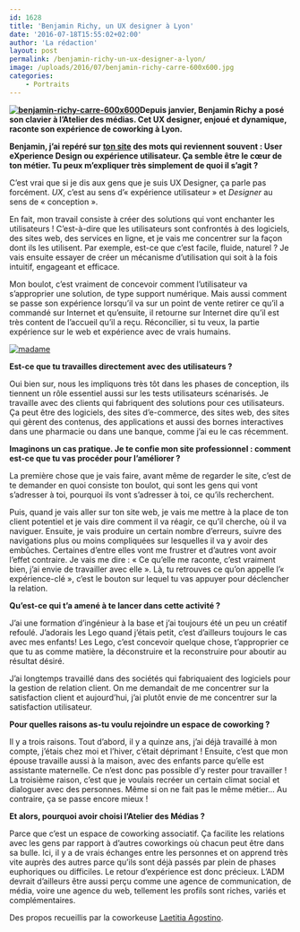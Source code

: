 ```yaml
---
id: 1628
title: 'Benjamin Richy, un UX designer à Lyon'
date: '2016-07-18T15:55:02+02:00'
author: 'La rédaction'
layout: post
permalink: /benjamin-richy-un-ux-designer-a-lyon/
image: /uploads/2016/07/benjamin-richy-carre-600x600.jpg
categories:
    - Portraits
---
```


**[![benjamin-richy-carre-600x600](/uploads/2016/07/benjamin-richy-carre-600x600-282x300.jpg)](/uploads/2016/07/benjamin-richy-carre-600x600.jpg)Depuis janvier, Benjamin Richy a posé son clavier à l’Atelier des médias. Cet UX designer, enjoué et dynamique, raconte son expérience de coworking à Lyon.**

**Benjamin, j’ai repéré sur [ton site](http://usermood.net/ben/) des mots qui reviennent souvent : User eXperience Design ou expérience utilisateur. Ça semble être le cœur de ton métier. Tu peux m’expliquer très simplement de quoi il s’agit ?**

C’est vrai que si je dis aux gens que je suis UX Designer, ça parle pas forcément. *UX*, c’est au sens d’« expérience utilisateur » et *Designer* au sens de « conception ».

En fait, mon travail consiste à créer des solutions qui vont enchanter les utilisateurs ! C’est-à-dire que les utilisateurs sont confrontés à des logiciels, des sites web, des services en ligne, et je vais me concentrer sur la façon dont ils les utilisent. Par exemple, est-ce que c’est facile, fluide, naturel ? Je vais ensuite essayer de créer un mécanisme d’utilisation qui soit à la fois intuitif, engageant et efficace.

Mon boulot, c’est vraiment de concevoir comment l’utilisateur va s’approprier une solution, de type support numérique. Mais aussi comment se passe son expérience lorsqu’il va sur un point de vente retirer ce qu’il a commandé sur Internet et qu’ensuite, il retourne sur Internet dire qu’il est très content de l’accueil qu’il a reçu. Réconcilier, si tu veux, la partie expérience sur le web et expérience avec de vrais humains.

[![madame](/uploads/2016/07/madame-1024x765.jpg)](/uploads/2016/07/madame.jpg)

**Est-ce que tu travailles directement avec des utilisateurs ?**

Oui bien sur, nous les impliquons très tôt dans les phases de conception, ils tiennent un rôle essentiel aussi sur les tests utilisateurs scénarisés. Je travaille avec des clients qui fabriquent des solutions pour ces utilisateurs. Ça peut être des logiciels, des sites d’e-commerce, des sites web, des sites qui gèrent des contenus, des applications et aussi des bornes interactives dans une pharmacie ou dans une banque, comme j’ai eu le cas récemment.

**Imaginons un cas pratique. Je te confie mon site professionnel : comment est-ce que tu vas procéder pour l’améliorer ?**

La première chose que je vais faire, avant même de regarder le site, c’est de te demander en quoi consiste ton boulot, qui sont les gens qui vont s’adresser à toi, pourquoi ils vont s’adresser à toi, ce qu’ils recherchent.

Puis, quand je vais aller sur ton site web, je vais me mettre à la place de ton client potentiel et je vais dire comment il va réagir, ce qu’il cherche, où il va naviguer. Ensuite, je vais produire un certain nombre d’erreurs, suivre des navigations plus ou moins compliquées sur lesquelles il va y avoir des embûches. Certaines d’entre elles vont me frustrer et d’autres vont avoir l’effet contraire. Je vais me dire : « Ce qu’elle me raconte, c’est vraiment bien, j’ai envie de travailler avec elle ». Là, tu retrouves ce qu’on appelle l’« expérience-clé », c’est le bouton sur lequel tu vas appuyer pour déclencher la relation.

**Qu’est-ce qui t’a amené à te lancer dans cette activité ?**

J’ai une formation d’ingénieur à la base et j’ai toujours été un peu un créatif refoulé. J’adorais les Lego quand j’étais petit, c’est d’ailleurs toujours le cas avec mes enfants! Les Lego, c’est concevoir quelque chose, t’approprier ce que tu as comme matière, la déconstruire et la reconstruire pour aboutir au résultat désiré.

J’ai longtemps travaillé dans des sociétés qui fabriquaient des logiciels pour la gestion de relation client. On me demandait de me concentrer sur la satisfaction client et aujourd’hui, j’ai plutôt envie de me concentrer sur la satisfaction utilisateur.

**Pour quelles raisons as-tu voulu rejoindre un espace de coworking ?**

Il y a trois raisons. Tout d’abord, il y a quinze ans, j’ai déjà travaillé à mon compte, j’étais chez moi et l’hiver, c’était déprimant ! Ensuite, c’est que mon épouse travaille aussi à la maison, avec des enfants parce qu’elle est assistante maternelle. Ce n’est donc pas possible d’y rester pour travailler ! La troisième raison, c’est que je voulais recréer un certain climat social et dialoguer avec des personnes. Même si on ne fait pas le même métier… Au contraire, ça se passe encore mieux !

**Et alors, pourquoi avoir choisi l’Atelier des Médias ?**

Parce que c’est un espace de coworking associatif. Ça facilite les relations avec les gens par rapport à d’autres coworkings où chacun peut être dans sa bulle. Ici, il y a de vrais échanges entre les personnes et on apprend très vite auprès des autres parce qu’ils sont déjà passés par plein de phases euphoriques ou difficiles. Le retour d’expérience est donc précieux. L’ADM devrait d’ailleurs être aussi perçu comme une agence de communication, de média, voire une agence du web, tellement les profils sont riches, variés et complémentaires.

Des propos recueillis par la coworkeuse [Laetitia Agostino](/2016/07/laetitia-agostino-a-cree-son-activite-en-coworking/).